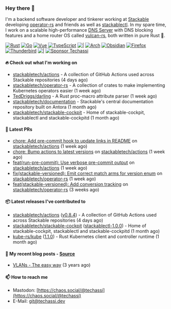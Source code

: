### Hey there 👋

I'm a backend software developer and tinkerer working at [Stackable][stackable] developing
[operator-rs][op-rs] and friends as well as [stackablectl][sctl]. In my spare time, I work
on a scalable high-performance [DNS Server][portal] with DNS blocking features and a home
router OS called [vulcan-rs][vulcan], both written in pure Rust 🦀.

[sctl]: https://github.com/stackabletech/stackable-cockpit
[op-rs]: https://github.com/stackabletech/operator-rs
[stackable]: https://github.com/stackabletech
[portal]: https://github.com/portal-rs/portal
[vulcan]: https://github.com/vulcan-rs

[![Rust](https://img.shields.io/badge/-Rust-141414?style=flat&logo=rust&logoColor=%23f97f39)](https://www.rust-lang.org/)
[![Go](https://img.shields.io/badge/-Go-141414?style=flat&logo=go&logoColor=%23f97f39)](https://go.dev/)
[![Vue](https://img.shields.io/badge/-Vue-141414?style=flat&logo=vuedotjs&logoColor=%23f97f39)](https://vuejs.org/)
[![TypeScript](https://img.shields.io/badge/-TypeScript-141414?style=flat&logo=typescript&logoColor=%23f97f39)](https://www.typescriptlang.org/)
![|](https://img.shields.io/badge/-%7C-141414?style=flat&logoColor=%23f97f39)
[![Arch](https://img.shields.io/badge/-Arch-141414?style=flat&logo=archlinux&logoColor=%23f97f39)](https://archlinux.org/)
[![Obsidian](https://img.shields.io/badge/-Obsidian-141414?style=flat&logo=obsidian&logoColor=%23f97f39)](https://obsidian.md/)
[![Firefox](https://img.shields.io/badge/-Firefox-141414?style=flat&logo=firefox&logoColor=%23f97f39)](https://www.mozilla.org/en-US/firefox/new/)
[![Thunderbird](https://img.shields.io/badge/-Thunderbird-141414?style=flat&logo=thunderbird&logoColor=%23f97f39)](https://www.thunderbird.net/en-US/)
![|](https://img.shields.io/badge/-%7C-141414?style=flat&logoColor=%23f97f39)
[![Sponsor Techassi](https://img.shields.io/badge/-Sponsor-141414?style=flat&logo=github&logoColor=%23f97f39)](https://github.com/sponsors/Techassi)

#### 🔥 Check out what I'm working on


- [stackabletech/actions](https://github.com/stackabletech/actions) - A collection of GitHub Actions used across Stackable repositories (4 days ago)
- [stackabletech/operator-rs](https://github.com/stackabletech/operator-rs) - A collection of crates to make implementing Kubernetes operators easier (1 week ago)
- [TedDriggs/darling](https://github.com/TedDriggs/darling) - A Rust proc-macro attribute parser (1 week ago)
- [stackabletech/documentation](https://github.com/stackabletech/documentation) - Stackable&#39;s central documentation repository built on Antora (1 month ago)
- [stackabletech/stackable-cockpit](https://github.com/stackabletech/stackable-cockpit) - Home of stackable-cockpit, stackablectl and stackable-cockpitd (1 month ago)

#### 🧪 Latest PRs


- [chore: Add pre-commit hook to update links in README](https://github.com/stackabletech/actions/pull/51) on [stackabletech/actions](https://github.com/stackabletech/actions) (1 week ago)
- [chore: Bump actions to latest versions](https://github.com/stackabletech/actions/pull/50) on [stackabletech/actions](https://github.com/stackabletech/actions) (1 week ago)
- [feat(run-pre-commit): Use verbose pre-commit output](https://github.com/stackabletech/actions/pull/49) on [stackabletech/actions](https://github.com/stackabletech/actions) (1 week ago)
- [fix(stackable-versioned): Emit correct match arms for version enum](https://github.com/stackabletech/operator-rs/pull/1065) on [stackabletech/operator-rs](https://github.com/stackabletech/operator-rs) (1 week ago)
- [feat(stackable-versioned): Add conversion tracking](https://github.com/stackabletech/operator-rs/pull/1056) on [stackabletech/operator-rs](https://github.com/stackabletech/operator-rs) (3 weeks ago)

#### 📦 Latest releases I've contributed to


- [stackabletech/actions](https://github.com/stackabletech/actions/releases/tag/v0.8.4) ([v0.8.4](https://github.com/stackabletech/actions/releases/tag/v0.8.4)) - A collection of GitHub Actions used across Stackable repositories (4 days ago)
- [stackabletech/stackable-cockpit](https://github.com/stackabletech/stackable-cockpit/releases/tag/stackablectl-1.0.0) ([stackablectl-1.0.0](https://github.com/stackabletech/stackable-cockpit/releases/tag/stackablectl-1.0.0)) - Home of stackable-cockpit, stackablectl and stackable-cockpitd (1 month ago)
- [kube-rs/kube](https://github.com/kube-rs/kube/releases/tag/1.1.0) ([1.1.0](https://github.com/kube-rs/kube/releases/tag/1.1.0)) - Rust Kubernetes client and controller runtime (1 month ago)

#### 📜 My recent blog posts - [Source](https://github.com/Techassi/page)


- [VLANs - The easy way](https://techassi.dev/posts/vlans-the-easy-way/) (3 years ago)

#### 📫 How to reach me

- Mastodon: [https://chaos.social/@techassi](https://chaos.social/@techassi)
- E-Mail: git@techassi.dev

